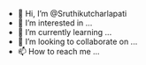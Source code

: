- 👋 Hi, I’m @Sruthikutcharlapati
- 👀 I’m interested in ...
- 🌱 I’m currently learning ...
- 💞️ I’m looking to collaborate on ...
- 📫 How to reach me ...

<!---
Sruthikutcharlapati/Sruthikutcharlapati is a ✨ special ✨ repository because its `README.md` (this file) appears on your GitHub profile.
You can click the Preview link to take a look at your changes.
--->
